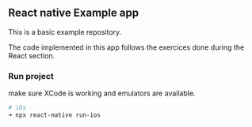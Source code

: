 ## React native Example app

This is a basic example repository.

The code implemented in this app follows the exercices done during the React section.

### Run project

make sure XCode is working and emulators are available.

```bash
# iOs
➜ npx react-native run-ios

```

